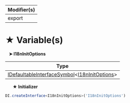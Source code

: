 | Modifier(s)                            |
|----------------------------------------|
| export |

# &#9733; Variable(s)

&nbsp;&nbsp; **&#10148; I18nInitOptions**

| Type                        |
|-----------------------------|
| [IDefaultableInterfaceSymbol](/kernel/interface/di/idefaultableinterfacesymbol)&lt;[I18nInitOptions](/i18n/variable/i18n-configuration-options/i18ninitoptions)&gt; |

&nbsp;&nbsp;&nbsp;&nbsp;&nbsp; **&#9733; Initializer**

```ts
DI.createInterface<I18nInitOptions>('I18nInitOptions')
```